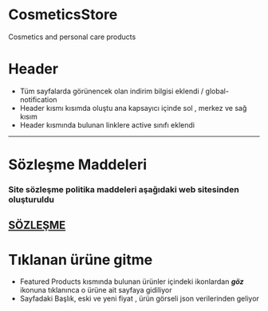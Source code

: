 # CosmeticsStore
  Cosmetics and personal care products
# **Header**
  - Tüm sayfalarda görünencek olan indirim bilgisi eklendi / global-notification
  - Header kısmı kısımda oluştu ana kapsayıcı içinde sol , merkez ve sağ kısım 
  - Header kısmında bulunan linklere active sınıfı eklendi 

---
# Sözleşme Maddeleri 
### Site sözleşme politika maddeleri aşağıdaki web sitesinden oluşturuldu 
[SÖZLEŞME](https://www.privacypolicyonline.com/)
---
# Tıklanan ürüne gitme
 - Featured Products kısmında bulunan ürünler içindeki ikonlardan ***göz*** ikonuna tıklanınca o ürüne ait sayfaya gidiliyor 
 - Sayfadaki Başlık, eski ve yeni fiyat , ürün görseli json verilerinden geliyor 

